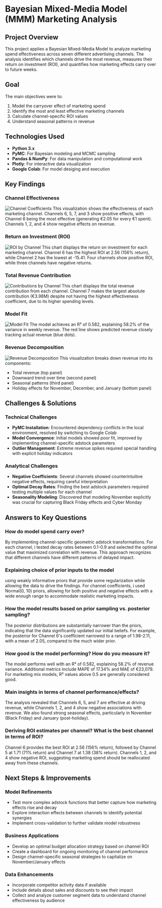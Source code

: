 # Bayesian Mixed-Media Model (MMM) Marketing Analysis
## Project Overview
This project applies a Bayesian Mixed-Media Model to analyze marketing spend effectiveness across seven different advertising channels. The analysis identifies which channels drive the most revenue, measures their return on investment (ROI), and quantifies how marketing effects carry over to future weeks.
## Goal
The main objectives were to:
1. Model the carryover effect of marketing spend
2. Identify the most and least effective marketing channels
3. Calculate channel-specific ROI values
4. Understand seasonal patterns in revenue
## Technologies Used
- **Python 3.x**
- **PyMC**: For Bayesian modeling and MCMC sampling
- **Pandas & NumPy**: For data manipulation and computational work
- **Plotly**: For interactive data visualization
- **Google Colab**: For model desiging and execution
## Key Findings
### Channel Effectiveness
![Channel Coefficients](https://github.com/MrJohn91/Bayesian_MMM_Modeling/blob/main/Screenshots/Channel%20Coefficient.png)
This visualization shows the effectiveness of each marketing channel. Channels 6, 5, 7, and 3 show positive effects, with Channel 6 being the most effective (generating €2.05 for every €1 spent). Channels 1, 2, and 4 show negative effects on revenue.
### Return on Investment (ROI)
![ROI by Channel](https://github.com/MrJohn91/Bayesian_MMM_Modeling/blob/main/Screenshots/ROI%20by%20channel.png)
This chart displays the return on investment for each marketing channel. Channel 6 has the highest ROI at 2.56 (156% return), while Channel 2 has the lowest at -15.41. Four channels show positive ROI, while three channels have negative returns.
### Total Revenue Contribution
![Contributions by Channel](https://github.com/MrJohn91/Bayesian_MMM_Modeling/blob/main/Screenshots/Contributions%20by%20channel.png)
This chart displays the total revenue contribution from each channel. Channel 7 makes the largest absolute contribution (€3.98M) despite not having the highest effectiveness coefficient, due to its higher spending levels.
### Model Fit
![Model Fit](https://github.com/MrJohn91/Bayesian_MMM_Modeling/blob/main/Screenshots/Model%20Fit.png)
The model achieves an R² of 0.582, explaining 58.2% of the variance in weekly revenue. The red line shows predicted revenue closely tracking actual revenue (blue dots).
### Revenue Decomposition
![Revenue Decomposition](https://github.com/MrJohn91/Bayesian_MMM_Modeling/blob/main/Screenshots/Revenue%20Decomposition.png)
This visualization breaks down revenue into its components:
- Total revenue (top panel)
- Downward trend over time (second panel)
- Seasonal patterns (third panel)
- Holiday effects for November, December, and January (bottom panel)
## Challenges & Solutions
### Technical Challenges
- **PyMC Installation**: Encountered dependency conflicts in the local environment, resolved by switching to Google Colab
- **Model Convergence**: Initial models showed poor fit, improved by implementing channel-specific adstock parameters
- **Outlier Management**: Extreme revenue spikes required special handling with explicit holiday indicators
### Analytical Challenges
- **Negative Coefficients**: Several channels showed counterintuitive negative effects, requiring careful interpretation
- **Optimal Decay Rates**: Finding the best adstock parameters required testing multiple values for each channel
- **Seasonality Modeling**: Discovered that modeling November explicitly was crucial for capturing Black Friday effects and Cyber Monday
## Answers to Key Questions
### How do model spend carry over?
By implementing channel-specific geometric adstock transformations. For each channel, i tested decay rates between 0.1-0.9 and selected the optimal value that maximized correlation with revenue. This approach recognizes that different channels have different patterns of delayed impact.
### Explaining choice of prior inputs to the model
using weakly informative priors that provide some regularization while allowing the data to drive the findings. For channel coefficients, i used Normal(0, 10) priors, allowing for both positive and negative effects with a wide enough range to accommodate realistic marketing impacts.
### How the model results based on prior sampling vs. posterior sampling?
The posterior distributions are substantially narrower than the priors, indicating that the data significantly updated our initial beliefs. For example, the posterior for Channel 6's coefficient narrowed to a range of 1.98-2.11, with a mean of 2.05, compared to the much wider prior.
### How good is the model performing? How do you measure it?
The model performs well with an R² of 0.582, explaining 58.2% of revenue variance. Additional metrics include MAPE of 17.34% and MAE of €23,079. For marketing mix models, R² values above 0.5 are generally considered good.
### Main insights in terms of channel performance/effects?
The analysis revealed that Channels 6, 5, and 7 are effective at driving revenue, while Channels 1, 2, and 4 show negative associations with revenue. We also found strong seasonal effects, particularly in November (Black Friday) and January (post-holiday).
### Deriving ROI estimates per channel? What is the best channel in terms of ROI?
Channel 6 provides the best ROI at 2.56 (156% return), followed by Channel 5 at 1.71 (71% return) and Channel 7 at 1.38 (38% return). Channels 1, 2, and 4 show negative ROI, suggesting marketing spend should be reallocated away from these channels.
## Next Steps & Improvements
### Model Refinements
- Test more complex adstock functions that better capture how marketing effects rise and decay
- Explore interaction effects between channels to identify potential synergies
- Implement cross-validation to further validate model robustness

### Business Applications
- Develop an optimal budget allocation strategy based on channel ROI
- Create a dashboard for ongoing monitoring of channel performance
- Design channel-specific seasonal strategies to capitalize on November/January effects

### Data Enhancements
- Incorporate competitor activity data if available
- Include details about sales and discounts to see their impact
- Collect and analyze customer segment data to understand channel effectiveness by audience

